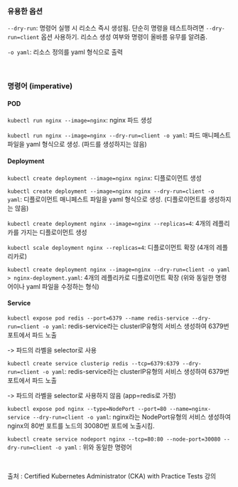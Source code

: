 ### 유용한 옵션

`--dry-run`: 명령어 실행 시 리소스 즉시 생성됨. 단순히 명령을 테스트하려면 `--dry-run=client` 옵션 사용하기. 리소스 생성 여부와 명령이 올바름 유무를 알려줌.

`-o yaml`: 리소스 정의를 yaml 형식으로 출력

<br>

### 명령어 (imperative)

#### POD

`kubectl run nginx --image=nginx`: nginx 파드 생성

`kubectl run nginx --image=nginx --dry-run=client -o yaml`: 파드 매니페스트 파일을 yaml 형식으로 생성. (파드를 생성하지는 않음)

#### Deployment

`kubectl create deployment --image=nginx nginx`: 디플로이먼트 생성

`kubectl create deployment --image=nginx nginx --dry-run=client -o yaml`: 디플로이먼트 매니페스트 파일을 yaml 형식으로 생성. (디플로이먼트를 생성하지는 않음)

`kubectl create deployment nginx --image=nginx --replicas=4`: 4개의 레플리카를 가지는 디플로이먼트 생성 

`kubectl scale deployment nginx --replicas=4`: 디플로이먼트 확장 (4개의 레플리카로)

`kubectl create deployment nginx --image=nginx --dry-run=client -o yaml > nginx-deployment.yaml`: 4개의 레플리카로 디플로이먼트 확장 (위와 동일한 명령어이나 yaml 파일을 수정하는 형식)

#### Service

`kubectl expose pod redis --port=6379 --name redis-service --dry-run=client -o yaml`: redis-service라는 clusterIP유형의 서비스 생성하여 6379번 포트에서 파드 노출

-> 파드의 라벨을 selector로 사용

`kubectl create service clusterip redis --tcp=6379:6379 --dry-run=client -o yaml`:  redis-service라는 clusterIP유형의 서비스 생성하여 6379번 포트에서 파드 노출

-> 파드의 라벨을 selector로 사용하지 않음 (app=redis로 가정) 

`kubectl expose pod nginx --type=NodePort --port=80 --name=nginx-service --dry-run=client -o yaml`: nginx라는 NodePort유형의 서비스 생성하여 nginx의 80번 포트를 노드의 30080번 포트에 노출시킴.

`kubectl create service nodeport nginx --tcp=80:80 --node-port=30080 --dry-run=client -o yaml` : 위와 동일한 명령어

<br>

출처 : Certified Kubernetes Administrator (CKA) with Practice Tests 강의